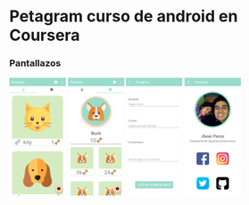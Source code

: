 # Petagram curso de android en Coursera
### Pantallazos
<div>
  <img src="https://github.com/jho3r/Android_Petagram/blob/media/Pantallazos/fragment1.jpg" width= "20%"/>
  <img src="https://github.com/jho3r/Android_Petagram/blob/media/Pantallazos/fragment2.jpg" width= "20%"/>
  <img src="https://github.com/jho3r/Android_Petagram/blob/media/Pantallazos/contacto.jpg" width= "20%"/>
  <img src="https://github.com/jho3r/Android_Petagram/blob/media/Pantallazos/acercade.jpg" width= "20%"/>
</div>
